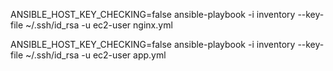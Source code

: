 ANSIBLE_HOST_KEY_CHECKING=false ansible-playbook -i inventory --key-file ~/.ssh/id_rsa -u ec2-user nginx.yml

ANSIBLE_HOST_KEY_CHECKING=false ansible-playbook -i inventory --key-file ~/.ssh/id_rsa -u ec2-user app.yml
